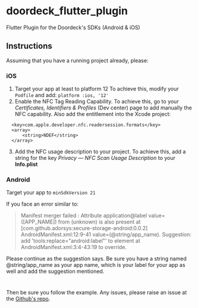
# doordeck_flutter_plugin  
  
Flutter Plugin for the Doordeck's SDKs  (Android & iOS)
  
## Instructions
 Assuming that you have a running project already, please:

### iOS
1. Target your app at least to platform 12
  To achieve this, modify your `Podfile`  and add:
  `platform :ios, '12'`
2. Enable the NFC Tag Reading Capability.
  To achieve this, go to your *Certificates, Identifiers & Profiles* (Dev center) page to add manually the NFC capability.
  Also add the entitlement into the Xcode project:
  ```
    <key>com.apple.developer.nfc.readersession.formats</key>
    <array>
        <string>NDEF</string>
    </array>
   ```
3. Add the NFC usage description to your project. To achieve this, add a string for the key *Privacy — NFC Scan Usage Description* to your **Info.plist**
  

### Android
Target your app to `minSdkVersion 21`

If you face an error similar to:
> Manifest merger failed : Attribute application@label value=([APP_NAME]) from (unknown)
is also present at [com.github.adorsys:secure-storage-android:0.0.2] AndroidManifest.xml:12:9-41 value=(@string/app_name).
Suggestion: add 'tools:replace="android:label"' to <application> element at AndroidManifest.xml:3:4-43:19 to override.

Please continue as the suggestion says. Be sure you have a string named @string/app_name as your app name, which is your label for your app as well and 
add the suggestion mentioned.

#
Then be sure you follow the example.
Any issues, please raise an issue at the [Github's repo](https://github.com/doordeck/doordeck-sdk-flutter).

